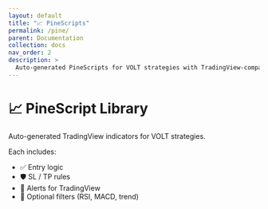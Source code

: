 ```yaml
---
layout: default
title: "📈 PineScripts"
permalink: /pine/
parent: Documentation
collection: docs
nav_order: 2
description: >
  Auto-generated PineScripts for VOLT strategies with TradingView-compatible entries, exits, alerts, and filter logic.
---
```


# 📈 PineScript Library

Auto-generated TradingView indicators for VOLT strategies.

Each includes:

- ✅ Entry logic
- 🛡️ SL / TP rules
- 🎯 Alerts for TradingView
- 📐 Optional filters (RSI, MACD, trend)
